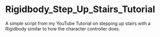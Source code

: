 # Rigidbody_Step_Up_Stairs_Tutorial

A simple script from my YouTube Tutorial on stepping up stairs with a Rigidbody similar to how the character controller does.
